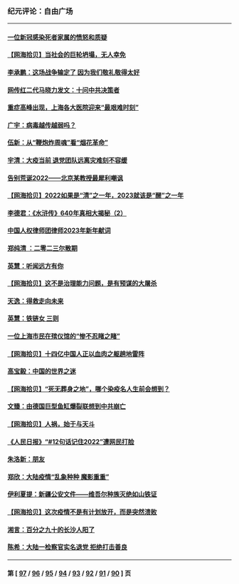 ### 纪元评论：自由广场
---
#### [一位新冠感染死者家属的愤怒和质疑](../../pages/nsc993/n13899958.md) 
#### [【网海拾贝】当社会的巨轮坍塌，无人幸免](../../pages/nsc993/n13899195.md) 
#### [李承鹏：这场战争输定了 因为我们敬礼敬得太好](../../pages/nsc993/n13899465.md) 
#### [网传红二代马晓力发文：十问中共决策者](../../pages/nsc993/n13899169.md) 
#### [重症高峰出现，上海各大医院迎来“最艰难时刻”](../../pages/nsc993/n13899159.md) 
#### [广宇：病毒越传越弱吗？](../../pages/nsc993/n13899154.md) 
#### [伍新：从“鞭炮炸周魂”看“烟花革命”](../../pages/nsc993/n13899138.md) 
#### [宇清：大疫当前 退党团队远离灾难刻不容缓](../../pages/nsc993/n13899129.md) 
#### [告别荒诞2022——北京某教授最犀利嘲讽](../../pages/nsc993/n13898850.md) 
#### [【网海拾贝】2022如果是“清”之一年，2023就该是“醒”之一年](../../pages/nsc993/n13898337.md) 
#### [李德君：《水浒传》640年真相大揭秘（2）](../../pages/nsc993/n13898078.md) 
#### [中国人权律师团律师2023年新年献词](../../pages/nsc993/n13897767.md) 
#### [郑纯清 ：二零二三尔散期](../../pages/nsc993/n13897795.md) 
#### [英慧：听闻远方有你](../../pages/nsc993/n13897061.md) 
#### [【网海拾贝】这不是治理能力问题，是有预谋的大屠杀](../../pages/nsc993/n13897048.md) 
#### [天逸：得救走向未来](../../pages/nsc993/n13897115.md) 
#### [英慧：铁链女 三则](../../pages/nsc993/n13897074.md) 
#### [一位上海市民在殡仪馆的“惨不忍睹之睹”](../../pages/nsc993/n13897043.md) 
#### [【网海拾贝】十四亿中国人正以血肉之躯趟地雷阵](../../pages/nsc993/n13896192.md) 
#### [高宝毅：中国的世界之迷](../../pages/nsc993/n13895594.md) 
#### [【网海拾贝】“死无葬身之地”，哪个染疫名人生前会想到？](../../pages/nsc993/n13895116.md) 
#### [文臻：由德国巨型鱼缸爆裂联想到中共崩亡](../../pages/nsc993/n13894613.md) 
#### [【网海拾贝】人祸，始于与天斗](../../pages/nsc993/n13894088.md) 
#### [《人民日报》“#12句话记住2022”遭网民打脸](../../pages/nsc993/n13894019.md) 
#### [朱洛新：朋友](../../pages/nsc993/n13893825.md) 
#### [郑欣：大陆疫情“乱象种种 魔影重重”](../../pages/nsc993/n13893672.md) 
#### [伊利夏提：新疆公安文件——维吾尔种族灭绝如山铁证](../../pages/nsc993/n13893753.md) 
#### [【网海拾贝】这次疫情不是有计划放开，而是突然溃败](../../pages/nsc993/n13893282.md) 
#### [湘言：百分之九十的长沙人阳了](../../pages/nsc993/n13893048.md) 
#### [陈希：大陆一检察官实名退党 拒绝打击善良](../../pages/nsc993/n13893027.md) 

---
#### 第 [ [97](./97.md) / [96](./96.md) / [95](./95.md) / [94](./94.md) / [93](./93.md) / [92](./92.md) / [91](./91.md) / [90](./90.md) ] 页
